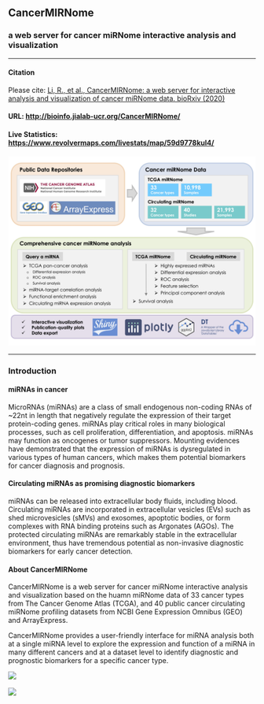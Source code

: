 ## CancerMIRNome
### a web server for cancer miRNome interactive analysis and visualization
---

#### Citation
Please cite: [Li, R., et al., CancerMIRNome: a web server for interactive analysis and visualization of cancer miRNome data. bioRxiv (2020)](https://www.biorxiv.org/content/10.1101/2020.10.04.325670v1)

#### URL: http://bioinfo.jialab-ucr.org/CancerMIRNome/

#### Live Statistics: https://www.revolvermaps.com/livestats/map/59d9778kul4/

![](https://github.com/rli012/CancerMIRNome/blob/master/www/img/workflow_sm.jpg)

---

### Introduction
#### miRNAs in cancer
MicroRNAs (miRNAs) are a class of small endogenous non-coding RNAs of ~22nt in length that negatively regulate the expression of their target protein-coding genes. miRNAs play critical roles in many biological processes, such as cell proliferation, differentiation, and apoptosis. miRNAs may function as oncogenes or tumor suppressors. Mounting evidences have demonstrated that the expression of miRNAs is dysregulated in various types of human cancers, which makes them potential biomarkers for cancer diagnosis and prognosis.

#### Circulating miRNAs as promising diagnostic biomarkers
miRNAs can be released into extracellular body fluids, including blood. Circulating miRNAs are incorporated in extracellular vesicles (EVs) such as shed microvesicles (sMVs) and exosomes, apoptotic bodies, or form complexes with RNA binding proteins such as Argonates (AGOs). The protected circulating miRNAs are remarkably stable in the extracellular environment, thus have tremendous potential as non-invasive diagnostic biomarkers for early cancer detection.

#### About CancerMIRNome
CancerMIRNome is a web server for cancer miRNome interactive analysis and visualization based on the huamn miRNome data of 33 cancer types from The Cancer Genome Atlas (TCGA), and 40 public cancer circulating miRNome profiling datasets from NCBI Gene Expression Omnibus (GEO) and ArrayExpress.

CancerMIRNome provides a user-friendly interface for miRNA analysis both at a single miRNA level to explore the expression and function of a miRNA in many different cancers and at a dataset level to identify diagnostic and prognostic biomarkers for a specific cancer type.

![](https://github.com/rli012/CancerMIRNome/blob/master/www/img/CancerMIRNome_page.jpg)

![](https://github.com/rli012/CancerMIRNome/blob/master/www/img/both.jpg)
